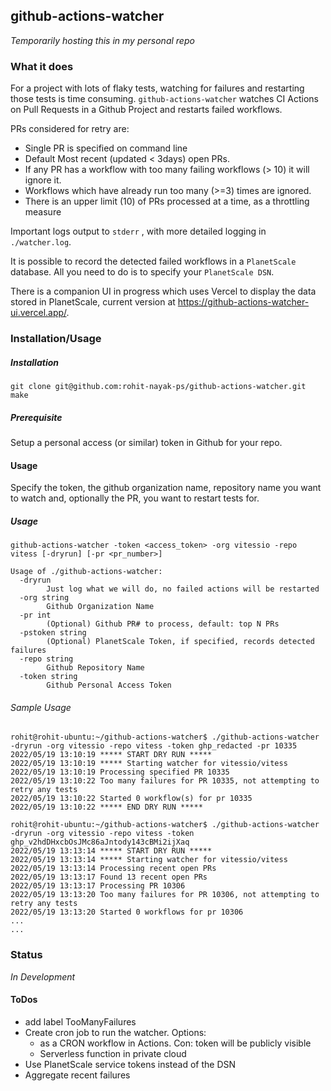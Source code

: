 ## github-actions-watcher

_Temporarily hosting this in my personal repo_

### What it does

For a project with lots of flaky tests, watching for failures and restarting those tests is time consuming.
`github-actions-watcher` watches CI Actions on Pull Requests in a Github Project and restarts failed workflows.

PRs considered for retry are:

* Single PR is specified on command line
* Default Most recent (updated < 3days) open PRs.
* If any PR has a workflow with too many failing workflows (> 10) it will ignore it.
* Workflows which have already run too many (>=3) times are ignored.
* There is an upper limit (10) of PRs processed at a time, as a throttling measure

Important logs output to `stderr` , with more detailed logging in `./watcher.log`.

It is possible to record the detected failed workflows in a `PlanetScale` database. All you need to do is to specify your
`PlanetScale DSN`.

There is a companion UI in progress which uses Vercel to display the data stored in PlanetScale, current version
at https://github-actions-watcher-ui.vercel.app/. 

### Installation/Usage

##### Installation

```
git clone git@github.com:rohit-nayak-ps/github-actions-watcher.git
make
```

##### Prerequisite

Setup a personal access (or similar) token in Github for your repo.

#### Usage

Specify the token, the github organization name, repository name you want to watch and, optionally the PR, you want to
restart tests for.

##### Usage

`github-actions-watcher -token <access_token> -org vitessio -repo vitess [-dryrun] [-pr <pr_number>]`

```
Usage of ./github-actions-watcher:
  -dryrun
    	Just log what we will do, no failed actions will be restarted
  -org string
    	Github Organization Name
  -pr int
    	(Optional) Github PR# to process, default: top N PRs
  -pstoken string
    	(Optional) PlanetScale Token, if specified, records detected failures
  -repo string
    	Github Repository Name
  -token string
    	Github Personal Access Token

```

###### Sample Usage

```
rohit@rohit-ubuntu:~/github-actions-watcher$ ./github-actions-watcher  -dryrun -org vitessio -repo vitess -token ghp_redacted -pr 10335
2022/05/19 13:10:19 ***** START DRY RUN *****
2022/05/19 13:10:19 ***** Starting watcher for vitessio/vitess
2022/05/19 13:10:19 Processing specified PR 10335
2022/05/19 13:10:22 Too many failures for PR 10335, not attempting to retry any tests
2022/05/19 13:10:22 Started 0 workflow(s) for pr 10335
2022/05/19 13:10:22 ***** END DRY RUN *****

rohit@rohit-ubuntu:~/github-actions-watcher$ ./github-actions-watcher  -dryrun -org vitessio -repo vitess -token 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 
2022/05/19 13:13:14 ***** START DRY RUN *****
2022/05/19 13:13:14 ***** Starting watcher for vitessio/vitess
2022/05/19 13:13:14 Processing recent open PRs
2022/05/19 13:13:17 Found 13 recent open PRs
2022/05/19 13:13:17 Processing PR 10306
2022/05/19 13:13:20 Too many failures for PR 10306, not attempting to retry any tests
2022/05/19 13:13:20 Started 0 workflows for pr 10306
...
...

```

### Status

_*In Development*_

#### ToDos

* add label TooManyFailures
* Create cron job to run the watcher. Options:
    * as a CRON workflow in Actions. Con: token will be publicly visible
    * Serverless function in private cloud
* Use PlanetScale service tokens instead of the DSN
* Aggregate recent failures

